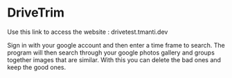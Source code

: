 # DriveTrim

Use this link to access the website : drivetest.tmanti.dev

Sign in with your google account and then enter a time frame to search. The program will then search through your google photos gallery 
and groups together images that are similar. With this you can delete the bad ones and keep the good ones. 
